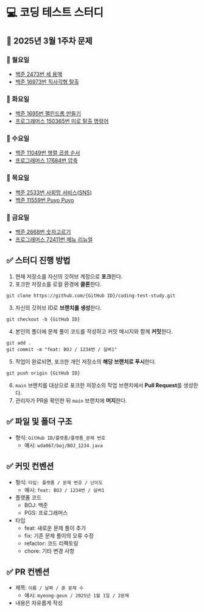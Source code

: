 # 💻 코딩 테스트 스터디
## 📅 2025년 3월 1주차 문제

### 📌 월요일 
- [백준 2473번 세 용액](https://www.acmicpc.net/problem/2473)
- [백준 16973번 직사각형 탈출](https://www.acmicpc.net/problem/16973)

### 📌 화요일 
- [백준 1695번 팰린드롬 만들기](https://www.acmicpc.net/problem/1695)
- [프로그래머스 150365번 미로 탈출 명령어](https://school.programmers.co.kr/learn/courses/30/lessons/150365)

### 📌 수요일 
- [백준 11049번 행렬 곱셈 순서](https://www.acmicpc.net/problem/11049)
- [프로그래머스 17684번 압축](https://school.programmers.co.kr/learn/courses/30/lessons/17684)

### 📌 목요일 
- [백준 2533번 사회망 서비스(SNS)](https://www.acmicpc.net/problem/2533)
- [백준 11559번 Puyo Puyo](https://www.acmicpc.net/problem/11559)

### 📌 금요일 
- [백준 2668번 숫자고르기](https://www.acmicpc.net/problem/2668)
- [프로그래머스 72411번 메뉴 리뉴얼](https://school.programmers.co.kr/learn/courses/30/lessons/72411)

## ✅ 스터디 진행 방법
1. 현재 저장소를 자신의 깃허브 계정으로 **포크**한다.
2. 포크한 저장소를 로컬 환경에 **클론**한다.
```
git clone https://github.com/{GitHub ID}/coding-test-study.git
```
3. 자신의 깃허브 ID로 **브랜치를 생성**한다.
```
git checkout -b {GitHub ID}
```
4. 본인의 폴더에 문제 풀이 코드를 작성하고 커밋 메시지와 함께 **커밋**한다.
```
git add .
git commit -m "feat: BOJ / 1234번 / 실버1"
```
5. 작업이 완료되면, 포크한 개인 저장소의 **해당 브랜치로 푸시**한다.
```
git push origin {GitHub ID}
```
6. `main` 브랜치를 대상으로 포크한 저장소의 작업 브랜치에서 **Pull Request**를 생성한다.
7. 관리자가 PR을 확인한 뒤 `main` 브랜치에 **머지**한다.

## ✅ 파일 및 폴더 구조
- 형식: `GitHub ID/플랫폼/플랫폼_문제 번호`
  - 예시: `wda067/boj/BOJ_1234.java`

## ✅ 커밋 컨벤션
- 형식: `타입: 플랫폼 / 문제 번호 / 난이도`
  - 예시: `feat: BOJ / 1234번 / 실버1`
- 플랫폼 코드
  - BOJ: 백준
  - PGS: 프로그래머스
- 타입
  - feat: 새로운 문제 풀이 추가
  - fix: 기존 문제 풀이의 오류 수정
  - refactor: 코드 리팩토링
  - chore: 기타 변경 사항

## ✅ PR 컨벤션
- 제목: `이름 / 날짜 / 푼 문제 수`
  - 예시: `myeong-geun / 2025년 1월 1일 / 2문제`
- 내용은 자유롭게 작성
